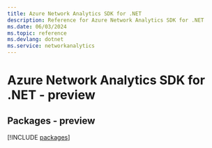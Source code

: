 ```yaml
---
title: Azure Network Analytics SDK for .NET
description: Reference for Azure Network Analytics SDK for .NET
ms.date: 06/03/2024
ms.topic: reference
ms.devlang: dotnet
ms.service: networkanalytics
---
```

# Azure Network Analytics SDK for .NET - preview
## Packages - preview
[!INCLUDE [packages](network-analytics-index.md)]